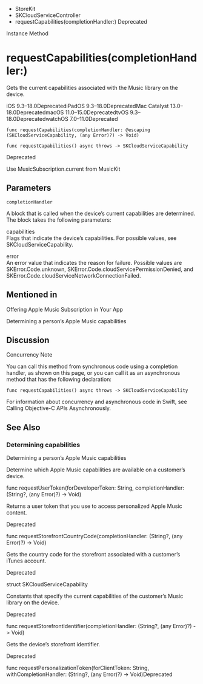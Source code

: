 

- StoreKit
- SKCloudServiceController
-  requestCapabilities(completionHandler:) Deprecated

Instance Method

# requestCapabilities(completionHandler:)

Gets the current capabilities associated with the Music library on the device.

iOS 9.3–18.0DeprecatediPadOS 9.3–18.0DeprecatedMac Catalyst 13.0–18.0DeprecatedmacOS 11.0–15.0DeprecatedtvOS 9.3–18.0DeprecatedwatchOS 7.0–11.0Deprecated

``` source
func requestCapabilities(completionHandler: @escaping (SKCloudServiceCapability, (any Error)?) -> Void)
```

``` source
func requestCapabilities() async throws -> SKCloudServiceCapability
```

Deprecated

Use MusicSubscription.current from MusicKit

## Parameters 

`completionHandler`  

A block that is called when the device’s current capabilities are determined. The block takes the following parameters:

capabilities  
Flags that indicate the device’s capabilities. For possible values, see SKCloudServiceCapability.

error  
An error value that indicates the reason for failure. Possible values are SKError.Code.unknown, SKError.Code.cloudServicePermissionDenied, and SKError.Code.cloudServiceNetworkConnectionFailed.

## Mentioned in 

Offering Apple Music Subscription in Your App

Determining a person’s Apple Music capabilities

## Discussion

Concurrency Note

You can call this method from synchronous code using a completion handler, as shown on this page, or you can call it as an asynchronous method that has the following declaration:

```
func requestCapabilities() async throws -> SKCloudServiceCapability
```

For information about concurrency and asynchronous code in Swift, see Calling Objective-C APIs Asynchronously.

## See Also

### Determining capabilities

Determining a person’s Apple Music capabilities

Determine which Apple Music capabilities are available on a customer’s device.

func requestUserToken(forDeveloperToken: String, completionHandler: (String?, (any Error)?) -> Void)

Returns a user token that you use to access personalized Apple Music content.

Deprecated

func requestStorefrontCountryCode(completionHandler: (String?, (any Error)?) -> Void)

Gets the country code for the storefront associated with a customer’s iTunes account.

Deprecated

struct SKCloudServiceCapability

Constants that specify the current capabilities of the customer’s Music library on the device.

Deprecated

func requestStorefrontIdentifier(completionHandler: (String?, (any Error)?) -> Void)

Gets the device’s storefront identifier.

Deprecated

func requestPersonalizationToken(forClientToken: String, withCompletionHandler: (String?, (any Error)?) -> Void)Deprecated

